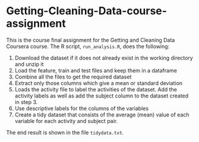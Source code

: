 # Getting-Cleaning-Data-course-assignment
This is the course final assignment for the Getting and Cleaning Data Coursera course.
The R script, `run_analysis.R`, does the following:

1. Download the dataset if it does not already exist in the working directory and unzip it
2. Load the feature, train and test files and keep them in a dataframe
4. Combine all the files to get the required dataset 
3. Extract only those columns which give a mean or standard deviation
4. Loads the activity file to label the activities of the dataset. Add the activity labels as well as add the subject column to the dataset created in step 3.
5. Use descriptive labels for the columns of the variables
6. Create a tidy dataset that consists of the average (mean) value of each
   variable for each activity and subject pair.

The end result is shown in the file `tidydata.txt`.
